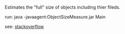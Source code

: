 Estimates the "full" size of objects including thier fileds.

run: java -javaagent:ObjectSizeMeasure.jar Main

see: [stackoverflow](http://stackoverflow.com/questions/52353/in-java-what-is-the-best-way-to-determine-the-size-of-an-object)
